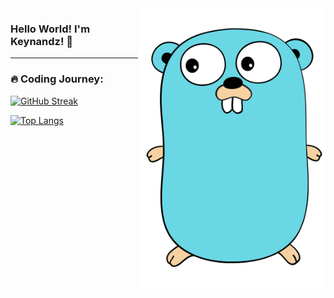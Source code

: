 <img src="go-8.svg" width="300px" min-width="300px" max-width="300px" align="right" alt="Golang">

### Hello World! I'm Keynandz! 👋
---
### :fire: Coding Journey:

[![GitHub Streak](https://streak-stats.demolab.com?user=Keynandz&theme=whatsapp-dark2&mode=weekly)](https://streak-stats.demolab.com?user=Keynandz&theme=whatsapp-dark2&mode=weekly)

[![Top Langs](https://github-readme-stats.vercel.app/api/top-langs/?username=keynandz&layout=compact&theme=gotham&hide_border=true)](https://github-readme-stats.vercel.app/api/top-langs/?username=keynandz&layout=compact&theme=gotham&hide_border=true)
